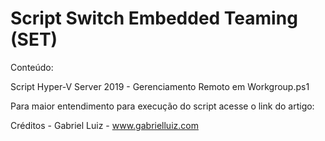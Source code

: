 # Script Switch Embedded Teaming (SET)

Conteúdo:

Script Hyper-V Server 2019 - Gerenciamento Remoto em Workgroup.ps1

Para maior entendimento para execução do script acesse o link do artigo: 

Créditos - Gabriel Luiz - www.gabrielluiz.com
